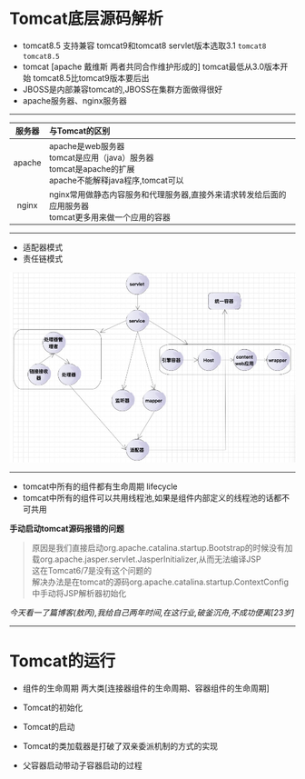 # Tomcat底层源码解析

- tomcat8.5 支持兼容 tomcat9和tomcat8 servlet版本选取3.1 `tomcat8 tomcat8.5`
- tomcat [apache 戴维斯 两者共同合作维护形成的] tomcat最低从3.0版本开始 tomcat8.5比tomcat9版本要后出
- JBOSS是内部兼容tomcat的,JBOSS在集群方面做得很好
- apache服务器、nginx服务器

------

| 服务器 | 与Tomcat的区别 |
| :---: | :--- |
| apache | apache是web服务器 <br> tomcat是应用（java）服务器 <br> tomcat是apache的扩展 <br> apache不能解释java程序,tomcat可以 |
| nginx | nginx常用做静态内容服务和代理服务器,直接外来请求转发给后面的应用服务器 <br> tomcat更多用来做一个应用的容器 |

------

- 适配器模式
- 责任链模式

![avatar](../../../Image/tomcat模拟.jpeg)

------

- tomcat中所有的组件都有生命周期 lifecycle
- tomcat中所有的组件可以共用线程池,如果是组件内部定义的线程池的话都不可共用


**手动启动tomcat源码报错的问题**

>原因是我们直接启动org.apache.catalina.startup.Bootstrap的时候没有加载org.apache.jasper.servlet.JasperInitializer,从而无法编译JSP <br>
>这在Tomcat6/7是没有这个问题的 <br>
>解决办法是在tomcat的源码org.apache.catalina.startup.ContextConfig中手动将JSP解析器初始化

_今天看一了篇博客(敖丙),我给自己两年时间,在这行业,破釜沉舟,不成功便离[23岁]_

------

# Tomcat的运行

- 组件的生命周期 两大类[连接器组件的生命周期、容器组件的生命周期]
- Tomcat的初始化
- Tomcat的启动

- Tomcat的类加载器是打破了双亲委派机制的方式的实现
- 父容器启动带动子容器启动的过程

